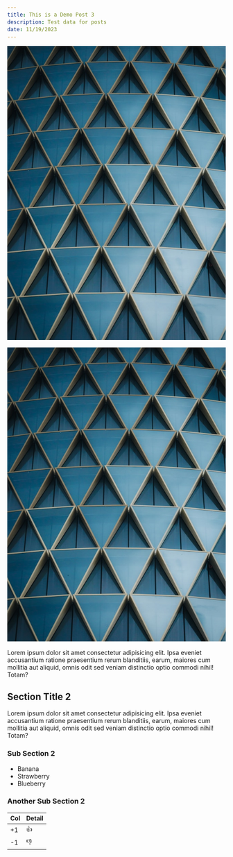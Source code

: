 ```yaml
---
title: This is a Demo Post 3
description: Test data for posts
date: 11/19/2023
---
```


![test](./test2.jpg)

![test2](./test2.jpg?flip=true&blur=2)

Lorem ipsum dolor sit amet consectetur adipisicing elit. Ipsa eveniet accusantium ratione praesentium rerum blanditiis, earum, maiores cum mollitia aut aliquid, omnis odit sed veniam distinctio optio commodi nihil! Totam?

## Section Title 2

Lorem ipsum dolor sit amet consectetur adipisicing elit. Ipsa eveniet accusantium ratione praesentium rerum blanditiis, earum, maiores cum mollitia aut aliquid, omnis odit sed veniam distinctio optio commodi nihil! Totam?

### Sub Section 2

* Banana
* Strawberry
* Blueberry

### Another Sub Section 2

| Col | Detail |
|-----|--------|
| +1  | 👍     |
| -1  | 👎     |

